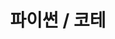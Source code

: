 ---
title: "파이썬 / 코테"
layout: category
permalink: /python
author_profile: true
taxonomy: 파이썬 / 코테
sidebar:
  nav: "categories"
---